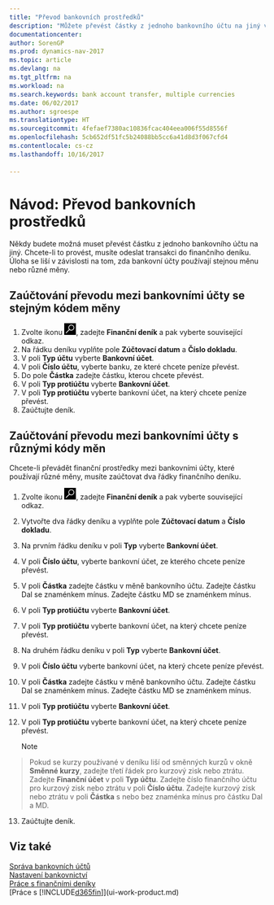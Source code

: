 ```yaml
---
title: "Převod bankovních prostředků"
description: "Můžete převést částky z jednoho bankovního účtu na jiný včetně různých měn tím, že zaúčtujete transakci do finančního deníku."
documentationcenter: 
author: SorenGP
ms.prod: dynamics-nav-2017
ms.topic: article
ms.devlang: na
ms.tgt_pltfrm: na
ms.workload: na
ms.search.keywords: bank account transfer, multiple currencies
ms.date: 06/02/2017
ms.author: sgroespe
ms.translationtype: HT
ms.sourcegitcommit: 4fefaef7380ac10836fcac404eea006f55d8556f
ms.openlocfilehash: 5cb652df51fc5b24088bb5cc6a41d8d3f067cfd4
ms.contentlocale: cs-cz
ms.lasthandoff: 10/16/2017

---
```

# <a name="how-to-transfer-bank-funds"></a>Návod: Převod bankovních prostředků
Někdy budete možná muset převést částku z jednoho bankovního účtu na jiný. Chcete-li to provést, musíte odeslat transakci do finančního deníku. Úloha se liší v závislosti na tom, zda bankovní účty používají stejnou měnu nebo různé měny.

## <a name="to-post-a-transfer-between-bank-accounts-with-the-same-currency-code"></a>Zaúčtování převodu mezi bankovními účty se stejným kódem měny
1. Zvolte ikonu ![Vyhledat stránku nebo sestavu](media/ui-search/search_small.png "Ikona Vyhledat stránku nebo sestavu"), zadejte **Finanční deník** a pak vyberte související odkaz.
2. Na řádku deníku vyplňte pole **Zúčtovací datum** a **Číslo dokladu**.
3. V poli **Typ účtu** vyberte **Bankovní účet**.
4. V poli **Číslo účtu**, vyberte banku, ze které chcete peníze převést.
5. Do pole **Částka** zadejte částku, kterou chcete převést.
6. V poli **Typ protiúčtu** vyberte **Bankovní účet**.
7. V poli **Typ protiúčtu** vyberte bankovní účet, na který chcete peníze převést.
8. Zaúčtujte deník.

## <a name="to-post-a-transfer-between-bank-accounts-with-different-currency-codes"></a>Zaúčtování převodu mezi bankovními účty s různými kódy měn
Chcete-li převádět finanční prostředky mezi bankovními účty, které používají různé měny, musíte zaúčtovat dva řádky finančního deníku.

1. Zvolte ikonu ![Vyhledat stránku nebo sestavu](media/ui-search/search_small.png "Ikona Vyhledat stránku nebo sestavu"), zadejte **Finanční deník** a pak vyberte související odkaz.
2. Vytvořte dva řádky deníku a vyplňte pole **Zúčtovací datum** a **Číslo dokladu**.
3. Na prvním řádku deníku v poli **Typ** vyberte **Bankovní účet**.
4. V poli **Číslo účtu**, vyberte bankovní účet, ze kterého chcete peníze převést.
5. V poli **Částka** zadejte částku v měně bankovního účtu. Zadejte částku Dal se znaménkem mínus. Zadejte částku MD se znaménkem mínus.
6. V poli **Typ protiúčtu** vyberte **Bankovní účet**.
7. V poli **Typ protiúčtu** vyberte bankovní účet, na který chcete peníze převést.
8. Na druhém řádku deníku v poli **Typ** vyberte **Bankovní účet**.
9. V poli **Číslo účtu** vyberte bankovní účet, na který chcete peníze převést.
10. V poli **Částka** zadejte částku v měně bankovního účtu. Zadejte částku Dal se znaménkem mínus. Zadejte částku MD se znaménkem mínus.
11. V poli **Typ protiúčtu** vyberte **Bankovní účet**.  
12. V poli **Typ protiúčtu** vyberte bankovní účet, na který chcete peníze převést.

    > [!NOTE]  
>   Pokud se kurzy používané v deníku liší od směnných kurzů v okně **Směnné kurzy**, zadejte třetí řádek pro kurzový zisk nebo ztrátu. Zadejte **Finanční účet** v poli **Typ účtu**. Zadejte číslo finančního účtu pro kurzový zisk nebo ztrátu v poli **Číslo účtu**. Zadejte kurzový zisk nebo ztrátu v poli **Částka** s nebo bez znaménka mínus pro částku Dal a MD.
13. Zaúčtujte deník.

## <a name="see-also"></a>Viz také
[Správa bankovních účtů](bank-manage-bank-accounts.md)  
[Nastavení bankovnictví](bank-setup-banking.md)  
[Práce s finančními deníky](ui-work-general-journals.md)  
[Práce s [!INCLUDE[d365fin](includes/d365fin_md.md)]](ui-work-product.md)

